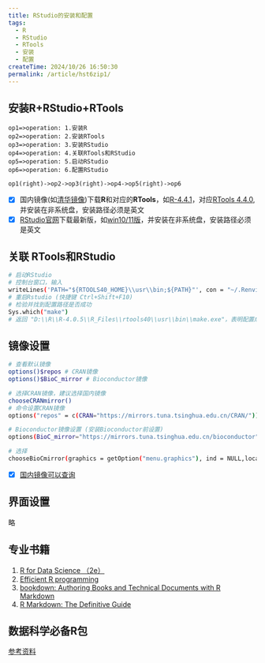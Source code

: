 ```yaml
---
title: RStudio的安装和配置
tags:
  - R
  - RStudio
  - RTools
  - 安装
  - 配置
createTime: 2024/10/26 16:50:30
permalink: /article/hst6zip1/
---
```


## 安装R+RStudio+RTools

```flow
op1=>operation: 1.安装R
op2=>operation: 2.安装RTools
op3=>operation: 3.安装RStudio
op4=>operation: 4.关联RTools和RStudio
op5=>operation: 5.启动RStudio
op6=>operation: 6.配置RStudio

op1(right)->op2->op3(right)->op4->op5(right)->op6
```

- [x] 国内镜像(如[清华镜像](https://mirrors.tuna.tsinghua.edu.cn/CRAN/))下载**R**和对应的**RTools**，如[R-4.4.1](https://mirrors.tuna.tsinghua.edu.cn/CRAN/)，对应[RTools 4.4.0](https://mirrors.tuna.tsinghua.edu.cn/CRAN/bin/windows/Rtools/rtools44/files/rtools44-6104-6039.exe), 并安装在非系统盘，安装路径必须是英文
- [x] [RStudio官网](https://posit.co/download/rstudio-desktop/)下载最新版，如[win10/11版](https://download1.rstudio.org/electron/windows/RStudio-2024.09.0-375.exe)，并安装在非系统盘，安装路径必须是英文

## 关联 RTools和RStudio

```bash
# 启动RStudio
# 控制台窗口，输入
writeLines('PATH="${RTOOLS40_HOME}\\usr\\bin;${PATH}"', con = "~/.Renviron")
# 重启Rstudio (快捷键 Ctrl+Shift+F10)
# 检验并找到配置路径是否成功
Sys.which("make")
# 返回 "D:\\R\\R-4.0.5\\R_Files\\rtools40\\usr\\bin\\make.exe"，表明配置成功
```

## 镜像设置

```bash
# 查看默认镜像
options()$repos # CRAN镜像
options()$BioC_mirror # Bioconductor镜像

# 选择CRAN镜像，建议选择国内镜像
chooseCRANmirror()
# 命令设置CRAN镜像
options("repos" = c(CRAN="https://mirrors.tuna.tsinghua.edu.cn/CRAN/")) # 清华镜像

# Bioconductor镜像设置 (安装Bioconductor前设置)
options(BioC_mirror="https://mirrors.tuna.tsinghua.edu.cn/bioconductor") #清华镜像

# 选择
chooseBioCmirror(graphics = getOption("menu.graphics"), ind = NULL,local.only = FALSE)
```

- [x] [国内镜像可以查询](https://www.bioconductor.org/about/mirrors/)

## 界面设置

略

## 专业书籍
1. [R for Data Science （2e）](https://r4ds.hadley.nz/)
2. [Efficient R programming](https://bookdown.org/csgillespie/efficientR/)
3. [bookdown: Authoring Books and Technical Documents with R Markdown](https://bookdown.org/yihui/bookdown/)
4. [R Markdown: The Definitive Guide](https://bookdown.org/yihui/rmarkdown/)

## 数据科学必备R包
[参考资料](https://blog.csdn.net/u013421629/article/details/72955040)
